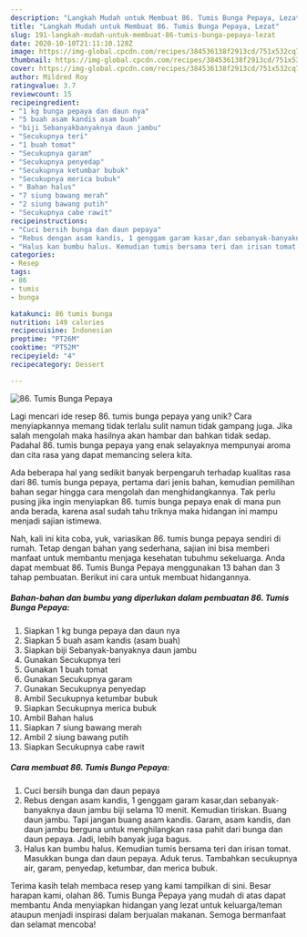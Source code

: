 ```yaml
---
description: "Langkah Mudah untuk Membuat 86. Tumis Bunga Pepaya, Lezat"
title: "Langkah Mudah untuk Membuat 86. Tumis Bunga Pepaya, Lezat"
slug: 191-langkah-mudah-untuk-membuat-86-tumis-bunga-pepaya-lezat
date: 2020-10-10T21:11:10.128Z
image: https://img-global.cpcdn.com/recipes/384536138f2913cd/751x532cq70/86-tumis-bunga-pepaya-foto-resep-utama.jpg
thumbnail: https://img-global.cpcdn.com/recipes/384536138f2913cd/751x532cq70/86-tumis-bunga-pepaya-foto-resep-utama.jpg
cover: https://img-global.cpcdn.com/recipes/384536138f2913cd/751x532cq70/86-tumis-bunga-pepaya-foto-resep-utama.jpg
author: Mildred Roy
ratingvalue: 3.7
reviewcount: 15
recipeingredient:
- "1 kg bunga pepaya dan daun nya"
- "5 buah asam kandis asam buah"
- "biji Sebanyakbanyaknya daun jambu"
- "Secukupnya teri"
- "1 buah tomat"
- "Secukupnya garam"
- "Secukupnya penyedap"
- "Secukupnya ketumbar bubuk"
- "Secukupnya merica bubuk"
- " Bahan halus"
- "7 siung bawang merah"
- "2 siung bawang putih"
- "Secukupnya cabe rawit"
recipeinstructions:
- "Cuci bersih bunga dan daun pepaya"
- "Rebus dengan asam kandis, 1 genggam garam kasar,dan sebanyak-banyaknya daun jambu biji selama 10 menit. Kemudian tiriskan. Buang daun jambu. Tapi jangan buang asam kandis. Garam, asam kandis, dan daun jambu berguna untuk menghilangkan rasa pahit dari bunga dan daun pepaya. Jadi, lebih banyak juga bagus."
- "Halus kan bumbu halus. Kemudian tumis bersama teri dan irisan tomat. Masukkan bunga dan daun pepaya. Aduk terus. Tambahkan secukupnya air, garam, penyedap, ketumbar, dan merica bubuk."
categories:
- Resep
tags:
- 86
- tumis
- bunga

katakunci: 86 tumis bunga 
nutrition: 149 calories
recipecuisine: Indonesian
preptime: "PT26M"
cooktime: "PT52M"
recipeyield: "4"
recipecategory: Dessert

---
```



![86. Tumis Bunga Pepaya](https://img-global.cpcdn.com/recipes/384536138f2913cd/751x532cq70/86-tumis-bunga-pepaya-foto-resep-utama.jpg)

Lagi mencari ide resep 86. tumis bunga pepaya yang unik? Cara menyiapkannya memang tidak terlalu sulit namun tidak gampang juga. Jika salah mengolah maka hasilnya akan hambar dan bahkan tidak sedap. Padahal 86. tumis bunga pepaya yang enak selayaknya mempunyai aroma dan cita rasa yang dapat memancing selera kita.



Ada beberapa hal yang sedikit banyak berpengaruh terhadap kualitas rasa dari 86. tumis bunga pepaya, pertama dari jenis bahan, kemudian pemilihan bahan segar hingga cara mengolah dan menghidangkannya. Tak perlu pusing jika ingin menyiapkan 86. tumis bunga pepaya enak di mana pun anda berada, karena asal sudah tahu triknya maka hidangan ini mampu menjadi sajian istimewa.


Nah, kali ini kita coba, yuk, variasikan 86. tumis bunga pepaya sendiri di rumah. Tetap dengan bahan yang sederhana, sajian ini bisa memberi manfaat untuk membantu menjaga kesehatan tubuhmu sekeluarga. Anda dapat membuat 86. Tumis Bunga Pepaya menggunakan 13 bahan dan 3 tahap pembuatan. Berikut ini cara untuk membuat hidangannya.

<!--inarticleads1-->

##### Bahan-bahan dan bumbu yang diperlukan dalam pembuatan 86. Tumis Bunga Pepaya:

1. Siapkan 1 kg bunga pepaya dan daun nya
1. Siapkan 5 buah asam kandis (asam buah)
1. Siapkan biji Sebanyak-banyaknya daun jambu
1. Gunakan Secukupnya teri
1. Gunakan 1 buah tomat
1. Gunakan Secukupnya garam
1. Gunakan Secukupnya penyedap
1. Ambil Secukupnya ketumbar bubuk
1. Siapkan Secukupnya merica bubuk
1. Ambil  Bahan halus
1. Siapkan 7 siung bawang merah
1. Ambil 2 siung bawang putih
1. Siapkan Secukupnya cabe rawit




<!--inarticleads2-->

##### Cara membuat 86. Tumis Bunga Pepaya:

1. Cuci bersih bunga dan daun pepaya
1. Rebus dengan asam kandis, 1 genggam garam kasar,dan sebanyak-banyaknya daun jambu biji selama 10 menit. Kemudian tiriskan. Buang daun jambu. Tapi jangan buang asam kandis. Garam, asam kandis, dan daun jambu berguna untuk menghilangkan rasa pahit dari bunga dan daun pepaya. Jadi, lebih banyak juga bagus.
1. Halus kan bumbu halus. Kemudian tumis bersama teri dan irisan tomat. Masukkan bunga dan daun pepaya. Aduk terus. Tambahkan secukupnya air, garam, penyedap, ketumbar, dan merica bubuk.




Terima kasih telah membaca resep yang kami tampilkan di sini. Besar harapan kami, olahan 86. Tumis Bunga Pepaya yang mudah di atas dapat membantu Anda menyiapkan hidangan yang lezat untuk keluarga/teman ataupun menjadi inspirasi dalam berjualan makanan. Semoga bermanfaat dan selamat mencoba!
